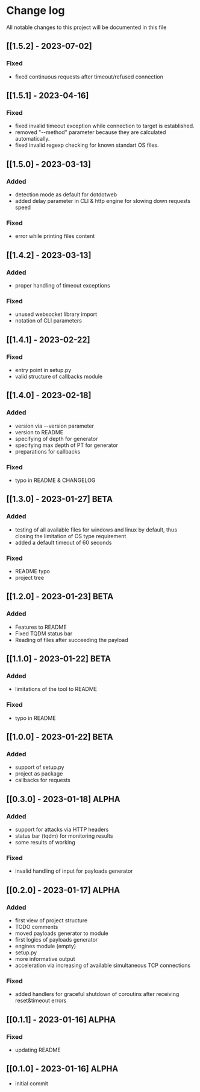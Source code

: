 # Change log
All notable changes to this project will be documented in this file

## [[1.5.2] - 2023-07-02]
### Fixed
- fixed continuous requests after timeout/refused connection

## [[1.5.1] - 2023-04-16]
### Fixed
- fixed invalid timeout exception while connection to target is established.
- removed "--method" parameter because they are calculated automatically.
- fixed invalid regexp checking for known standart OS files.

## [[1.5.0] - 2023-03-13]
### Added
- detection mode as default for dotdotweb
- added delay parameter in CLI & http engine for slowing down requests speed
### Fixed
- error while printing files content

## [[1.4.2] - 2023-03-13]
### Added
- proper handling of timeout exceptions
### Fixed
- unused websocket library import
- notation of CLI parameters

## [[1.4.1] - 2023-02-22]
### Fixed
- entry point in setup.py
- valid structure of callbacks module

## [[1.4.0] - 2023-02-18]
### Added
- version via --version parameter
- version to README
- specifying of depth for generator
- specifying max depth of PT for generator
- preparations for callbacks
### Fixed
- typo in README & CHANGELOG

## [[1.3.0] - 2023-01-27] BETA
### Added
- testing of all available files for windows and linux by default, thus closing the limitation of OS type requirement
- added a default timeout of 60 seconds
### Fixed
- README typo
- project tree

## [[1.2.0] - 2023-01-23] BETA
### Added
- Features to README
- Fixed TQDM status bar
- Reading of files after succeeding the payload

## [[1.1.0] - 2023-01-22] BETA
### Added
- limitations of the tool to README
### Fixed
- typo in README

## [[1.0.0] - 2023-01-22] BETA
### Added
- support of setup.py
- project as package
- callbacks for requests

## [[0.3.0] - 2023-01-18] ALPHA
### Added
- support for attacks via HTTP headers
- status bar (tqdm) for monitoring results
- some results of working
### Fixed
- invalid handling of input for payloads generator

## [[0.2.0] - 2023-01-17] ALPHA
### Added
- first view of project structure
- TODO comments
- moved payloads generator to module
- first logics of payloads generator
- engines module (empty)
- setup.py
- more informative output
- acceleration via increasing of available simultaneous TCP connections
### Fixed
- added handlers for graceful shutdown of coroutins after receiving reset&timeout errors

## [[0.1.1] - 2023-01-16] ALPHA
### Fixed
- updating README

## [[0.1.0] - 2023-01-16] ALPHA
- initial commit
